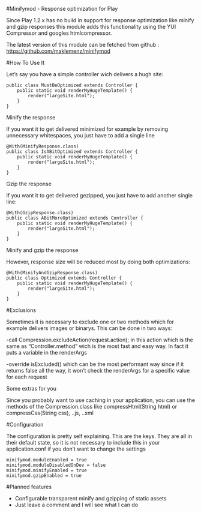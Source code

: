 #Minifymod - Response optimization for Play

Since Play 1.2.x has no build in support for response optimization like minify and gzip responses this module adds this functionality using the YUI Compressor and googles htmlcompressor.

The latest version of this module can be fetched from github : https://github.com/maklemenz/minifymod

#How To Use It

Let’s say you have a simple controller wich delivers a hugh site:

	public class MustBeOptimized extends Controller {
		public static void renderMyHugeTemplate() {
			render("largeSite.html");
		}
	}

Minify the response

If you want it to get delivered minimized for example by removing unnecessary whitespaces, you just have to add a single line

	@With(MinifyResponse.class)
	public class IsABitOptimized extends Controller {
		public static void renderMyHugeTemplate() {
			render("largeSite.html");
		}
	}

Gzip the response

If you want it to get delivered gezipped, you just have to add another single line:

	@With(GzipResponse.class)
	public class ABitMoreOptimized extends Controller {
		public static void renderMyHugeTemplate() {
			render("largeSite.html");
		}
	}

Minify and gzip the response

However, response size will be reduced most by doing both optimizations:

	@With(MinifyAndGzipResponse.class)
	public class Optimized extends Controller {
		public static void renderMyHugeTemplate() {
			render("largeSite.html");
		}
	}

#Exclusions

Sometimes it is necessary to exclude one or two methods which for example delivers images or binarys. This can be done in two ways:

  -call Compression.excludeAction(request.action); in this action which is the same as “Controller.method” wich is the most fast and easy way. In fact it puts a variable in the renderArgs

  -override isExcluded() which can be the most performant way since if it returns false all the way, it won’t check the renderArgs for a specific value for each request

Some extras for you

Since you probably want to use caching in your application, you can use the methods of the Compression.class like compressHtml(String html) or compressCss(String css), ..js, ..xml

#Configuration

The configuration is pretty self explaining. This are the keys. They are all in their default state, so it is not necessary to include this in your application.conf if you don’t want to change the settings

	minifymod.moduleEnabled = true
	minifymod.moduleDisabledOnDev = false
	minifymod.minifyEnabled = true
	minifymod.gzipEnabled = true
	
#Planned features

 * Configurable transparent minify and gzipping of static assets
 * Just leave a comment and I will see what I can do